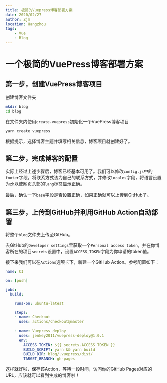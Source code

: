 ```yaml
---
title: 极简的Vuepress博客部署方案
date: 2020/02/27
author: Zjm
location: Hangzhou
tags:
    - Vue
    - Blog
---
```


# 一个极简的VuePress博客部署方案




## 第一步，创建VuePress博客项目

创建博客文件夹

```bash
mkdir blog
cd blog
```

在文件夹内使用`create-vuepress`初始化一个VuePress博客项目

```bash
yarn create vuepress
```

根据提示，选择博客主题并填写相关信息，博客项目就创建好了。

## 第二步，完成博客的配置

实际上经过上述步骤后，博客已经基本可用了。我们可以修改`config.js`中的`footer`字段，将联系方式该为自己的联系方式，并修改`locales`字段，将语言设置为`zh`以使网页头部的`lang`标签显示正确。

最后，确认一下`base`字段是否设置正确，如果正确就可以上传到GitHub了。

## 第三步，上传到GitHub并利用GitHub Action自动部署

将整个`blog`文件夹上传至GitHub。

去GitHub的`Developer settings`里获取一个`Personal access token`，并在你博客所在的项目`secrets`设置中，设置`ACCESS_TOKEN`字段为你申请的token值。

接下来我们可以在`Actions`选项卡下，新建一个GitHub Action。参考配置如下：

```yaml
name: CI

on: [push]

jobs:
  build:

    runs-on: ubuntu-latest

    steps:
    - name: Checkout
      uses: actions/checkout@master
      
    - name: Vuepress deploy
      uses: jenkey2011/vuepress-deploy@1.0.1
      env:
        ACCESS_TOKEN: ${{ secrets.ACCESS_TOKEN }}
        BUILD_SCRIPT: yarn && yarn build
        BUILD_DIR: blog/.vuepress/dist/
        TARGET_BRANCH: gh-pages

```

这样就好啦，保存该Action，等待一段时间，访问你的GitHub Pages对应的URL，应该就可以看到生成的博客啦！

